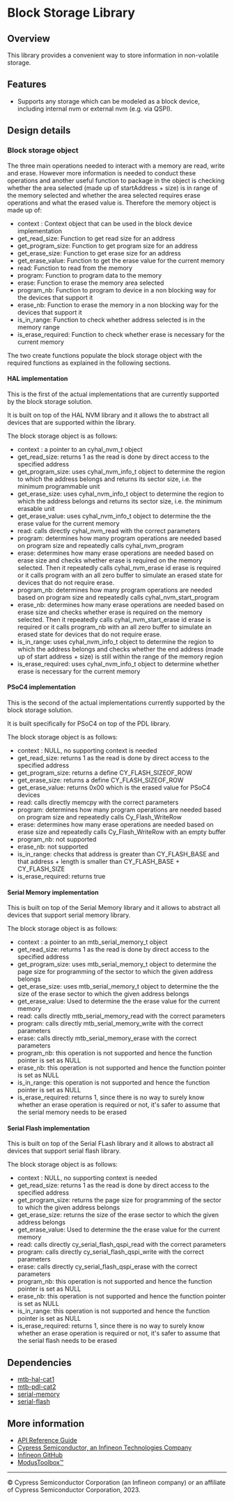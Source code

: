 # Block Storage Library
## Overview
This library provides a convenient way to store information in non-volatile storage.

## Features
* Supports any storage which can be modeled as a block device, including internal nvm or external nvm
(e.g. via QSPI).

## Design details
### Block storage object
The three main operations needed to interact with a memory are read, write and erase.
However more information is needed to conduct these operations and another useful function to package in the object is checking whether the area selected (made up of startAddress + size) is in range of the memory selected and whether the area selected requires erase operations and what the erased value is.
Therefore the memory object is made up of:

* context : Context object that can be used in the block device implementation
* get_read_size: Function to get read size for an address
* get_program_size: Function to get program size for an address
* get_erase_size: Function to get erase size for an address
* get_erase_value: Function to get the erase value for the current memory
* read: Function to read from the memory
* program: Function to program data to the memory
* erase: Function to erase the memory area selected
* program_nb: Function to program to device in a non blocking way for the devices that support it
* erase_nb: Function to erase the memory in a non blocking way for the devices that support it
* is_in_range: Function to check whether address selected is in the memory range
* is_erase_required: Function to check whether erase is necessary for the current memory

The two create functions populate the block storage object with the required functions as explained in the following sections.

#### HAL implementation
This is the first of the actual implementations that are currently supported by the block storage solution.

It is built on top of the HAL NVM library and it allows the to abstract all devices that are supported within the library.

The block storage object is as follows:

* context : a pointer to an cyhal_nvm_t object
* get_read_size: returns 1 as the read is done by direct access to the specified address
* get_program_size: uses cyhal_nvm_info_t object to determine the region to which the address belongs and returns its sector size, i.e. the minimum programmable unit
* get_erase_size: uses cyhal_nvm_info_t object to determine the region to which the address belongs and returns its sector size, i.e. the minimum erasable unit
* get_erase_value: uses cyhal_nvm_info_t object to determine the the erase value for the current memory
* read: calls directly cyhal_nvm_read with the correct parameters
* program: determines how many program operations are needed based on program size and repeatedly calls cyhal_nvm_program
* erase: determines how many erase operations are needed based on erase size and checks whether erase is required on the memory selected. Then it repeatedly calls cyhal_nvm_erase id erase is required or it calls program with an all zero buffer to simulate an erased state for devices that do not require erase.
* program_nb: determines how many program operations are needed based on program size and repeatedly calls cyhal_nvm_start_program
* erase_nb: determines how many erase operations are needed based on erase size and checks whether erase is required on the memory selected. Then it repeatedly calls cyhal_nvm_start_erase id erase is required or it calls program_nb with an all zero buffer to simulate an erased state for devices that do not require erase.
* is_in_range: uses cyhal_nvm_info_t object to determine the region to which the address belongs and checks whether the end address (made up of start address + size) is still within the range of the memory region
* is_erase_required: uses cyhal_nvm_info_t object to determine whether erase is necessary for the current memory


#### PSoC4 implementation
This is the second of the actual implementations currently supported by the block storage solution.

It is built specifically for PSoC4 on top of the PDL library.

The block storage object is as follows:

* context : NULL, no supporting context is needed
* get_read_size: returns 1 as the read is done by direct access to the specified address
* get_program_size: returns a define CY_FLASH_SIZEOF_ROW
* get_erase_size: returns a define CY_FLASH_SIZEOF_ROW
* get_erase_value: returns 0x00 which is the erased value for PSoC4 devices
* read: calls directly memcpy with the correct parameters
* program: determines how many program operations are needed based on program size and repeatedly calls Cy_Flash_WriteRow
* erase: determines how many erase operations are needed based on erase size and repeatedly calls Cy_Flash_WriteRow with an empty buffer
* program_nb: not supported
* erase_nb: not supported
* is_in_range: checks that address is greater than CY_FLASH_BASE and that address + length is smaller than CY_FLASH_BASE + CY_FLASH_SIZE
* is_erase_required: returns true

#### Serial Memory implementation

This is built on top of the Serial Memory library and it allows to abstract all devices that support serial memory library.

The block storage object is as follows:

* context : a pointer to an mtb_serial_memory_t object
* get_read_size: returns 1 as the read is done by direct access to the specified address
* get_program_size: uses mtb_serial_memory_t object to determine the page size for programming of the sector to which the given address belongs
* get_erase_size: uses mtb_serial_memory_t object to determine the the size of the erase sector to which the given address
belongs
* get_erase_value: Used to determine the the erase value for the current memory
* read: calls directly mtb_serial_memory_read with the correct parameters
* program: calls directly mtb_serial_memory_write with the correct parameters
* erase: calls directly mtb_serial_memory_erase with the correct parameters
* program_nb: this operation is not supported and hence the function pointer is set as NULL
* erase_nb: this operation is not supported and hence the function pointer is set as NULL
* is_in_range: this operation is not supported and hence the function pointer is set as NULL
* is_erase_required: returns 1, since there is no way to surely know whether an erase operation is required or not, it's safer to assume that the serial memory needs to be erased

#### Serial Flash implementation

This is built on top of the Serial FLash library and it allows to abstract all devices that support serial flash library.

The block storage object is as follows:

* context : NULL, no supporting context is needed
* get_read_size: returns 1 as the read is done by direct access to the specified address
* get_program_size: returns the page size for programming of the sector to which the given address belongs
* get_erase_size: returns the size of the erase sector to which the given address belongs
* get_erase_value: Used to determine the the erase value for the current memory
* read: calls directly cy_serial_flash_qspi_read with the correct parameters
* program: calls directly cy_serial_flash_qspi_write with the correct parameters
* erase: calls directly cy_serial_flash_qspi_erase with the correct parameters
* program_nb: this operation is not supported and hence the function pointer is set as NULL
* erase_nb: this operation is not supported and hence the function pointer is set as NULL
* is_in_range: this operation is not supported and hence the function pointer is set as NULL
* is_erase_required: returns 1, since there is no way to surely know whether an erase operation is required or not, it's safer to assume that the serial flash needs to be erased

## Dependencies
* [mtb-hal-cat1](https://github.com/infineon/mtb-hal-cat1)
* [mtb-pdl-cat2](https://github.com/infineon/mtb-pdl-cat2)
* [serial-memory](https://github.com/infineon/serial-memory)
* [serial-flash](https://github.com/infineon/serial-flash)

## More information
* [API Reference Guide](https://infineon.github.io/block-storage/html/index.html)
* [Cypress Semiconductor, an Infineon Technologies Company](http://www.infineon.com)
* [Infineon GitHub](https://github.com/infineon)
* [ModusToolbox™](https://www.cypress.com/products/modustoolbox-software-environment)

---
© Cypress Semiconductor Corporation (an Infineon company) or an affiliate of Cypress Semiconductor Corporation, 2023.
